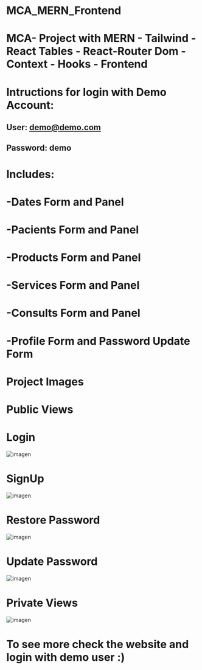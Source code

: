 # MCA_MERN_Frontend
# MCA- Project with MERN - Tailwind -React Tables - React-Router Dom - Context - Hooks - Frontend
#
# Intructions for login with Demo Account: 
## User: demo@demo.com
## Password: demo
#
# Includes:
# -Dates Form and Panel
# -Pacients Form and Panel
# -Products Form and Panel
# -Services Form and Panel
# -Consults Form and Panel
# -Profile Form and Password Update Form
#
#
# Project Images
#
# Public Views
#
# Login
![imagen](https://user-images.githubusercontent.com/64647301/178496852-fe257a73-6694-4a3c-a17b-3fd890bb198b.png)
#
# SignUp
![imagen](https://user-images.githubusercontent.com/64647301/178497216-040bf8ce-b62d-432d-af9d-3aa6c10e29ca.png)

# Restore Password
![imagen](https://user-images.githubusercontent.com/64647301/178497430-91e13ad3-c578-43a7-b289-2a7b34dc2090.png)

# Update Password
![imagen](https://user-images.githubusercontent.com/64647301/178498074-ed08d5a3-15bf-4720-a985-b5cfbc38d270.png)
#
# Private Views
![imagen](https://user-images.githubusercontent.com/64647301/178499905-d419b5f7-3ad6-490f-ad83-d1c31a2e9bd3.png)
#
# To see more check the website and login with demo user :)




